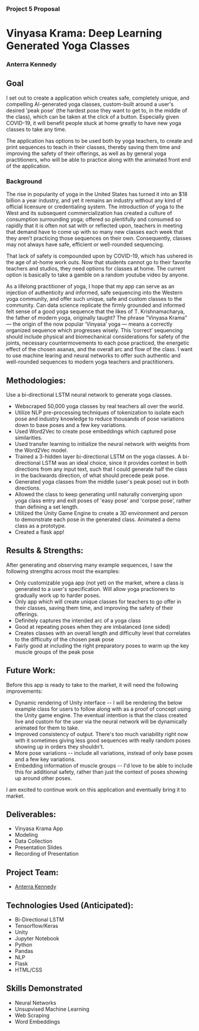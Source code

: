 ### Project 5 Proposal

# Vinyasa Krama: Deep Learning Generated Yoga Classes

### Anterra Kennedy

## Goal

I set out to create a application which creates safe, completely unique, and compelling AI-generated yoga classes, custom-built around a user's desired 'peak pose' (the hardest pose they want to get to, in the middle of the class), which can be taken at the click of a button. Especially given COVID-19, it will benefit people stuck at home greatly to have new yoga classes to take any time.

The application has options to be used both by yoga teachers, to create and print sequences to teach in their classes, thereby saving them time and improving the safety of their offerings, as well as by general yoga practitioners, who will be able to practice along with the animated front end of the application.

### Background

The rise in popularity of yoga in the United States has turned it into an \$18 billion a year industry, and yet it remains an industry without any kind of official licensure or credentialing system. The introduction of yoga to the West and its subsequent commercialization has created a culture of consumption surrounding yoga; offered so plentifully and consumed so rapidly that it is often not sat with or reflected upon, teachers in meeting that demand have to come up with so many new classes each week that they aren’t practicing those sequences on their own. Consequently, classes may not always have safe, efficient or well-rounded sequencing.

That lack of safety is compounded upon by COVID-19, which has ushered in the age of at-home work outs. Now that students cannot go to their favorite teachers and studios, they need options for classes at home. The current option is basically to take a gamble on a random youtube video by anyone.

As a lifelong practitioner of yoga, I hope that my app can serve as an injection of authenticity and informed, safe sequencing into the Western yoga community, and offer such unique, safe and custom classes to the community. Can data science replicate the firmly grounded and informed felt sense of a good yoga sequence that the likes of T. Krishnamacharya, the father of modern yoga, originally taught? The phrase "Vinyasa Krama" — the origin of the now popular ‘Vinyasa’ yoga — means a correctly organized sequence which progresses wisely. This ‘correct’ sequencing should include physical and biomechanical considerations for safety of the joints, necessary countermovements to each pose practiced, the energetic effect of the chosen asanas, and the overall arc and flow of the class. I want to use machine learing and neural networks to offer such authentic and well-rounded sequences to modern yoga teachers and practitioners.

## Methodologies:

Use a bi-directional LSTM neural network to generate yoga classes.

- Webscraped 50,000 yoga classes by real teachers all over the world.
- Utilize NLP pre-processing techniques of tokenization to isolate each pose and industry knowledge to reduce thousands of pose variations down to base poses and a few key variations.
- Used Word2Vec to create pose embeddings which captured pose similarities.
- Used transfer learning to initialize the neural network with weights from the Word2Vec model.
- Trained a 3-hidden layer bi-directional LSTM on the yoga classes. A bi-directional LSTM was an ideal choice, since it provides context in both directions from any input text, such that I could generate half the class in the backwards direction, of what should precede peak pose.
- Generated yoga classes from the middle (user's peak pose) out in both directions.
- Allowed the class to keep generating until naturally converging upon yoga class entry and exit poses of 'easy pose' and 'corpse pose', rather than defining a set length.
- Utilized the Unity Game Engine to create a 3D environment and person to demonstrate each pose in the generated class. Animated a demo class as a prototype.
- Created a flask app!

## Results & Strengths:

After generating and observing many example sequences, I saw the following strengths across most the examples:

- Only customizable yoga app (not yet) on the market, where a class is generated to a user's specification. Will allow yoga practioners to gradually work up to harder poses.
- Only app which will create unique classes for teachers to go offer in their classes, saving them time, and improving the safety of their offerings.
- Definitely captures the intended arc of a yoga class
- Good at repeating poses when they are imbalanced (one sided)
- Creates classes with an overall length and difficulty level that correlates to the difficulty of the chosen peak pose
- Fairly good at including the right preparatory poses to warm up the key muscle groups of the peak pose

## Future Work:

Before this app is ready to take to the market, it will need the following improvements:

- Dynamic rendering of Unity interface -- I will be rendering the below example class for users to follow along with as a proof of concept using the Unity game engine. The eventual intention is that the class created live and custom for the user via the neural network will be dynamically animated for them to take.
- Improved consistency of output. There's too much variability right now with it sometimes giving less good sequences with really random poses showing up in orders they shouldn't.
- More pose variations -- include all variations, instead of only base poses and a few key variations.
- Embedding information of muscle groups -- I'd love to be able to include this for additional safety, rather than just the context of poses showing up around other poses.

I am excited to continue work on this application and eventually bring it to market.

## Deliverables:

- Vinyasa Krama App
- Modeling
- Data Collection
- Presentation Slides
- Recording of Presentation

## Project Team:

- [Anterra Kennedy](https://linkedin.com/in/anterrakennedy)

## Technologies Used (Anticipated):

- Bi-Directional LSTM
- Tensorflow/Keras
- Unity
- Jupyter Notebook
- Python
- Pandas
- NLP
- Flask
- HTML/CSS

## Skills Demonstrated

- Neural Networks
- Unsupvised Machine Learning
- Web Scraping
- Word Embeddings
